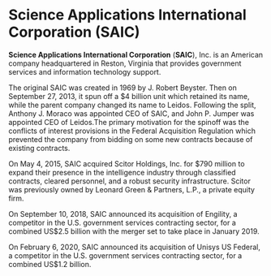 # Science Applications International Corporation (SAIC)
**Science Applications International Corporation** (**SAIC**), Inc. is an American company headquartered in Reston, Virginia that provides government services and information technology support.

The original SAIC was created in 1969 by J. Robert Beyster. Then on September 27, 2013, it spun off a $4 billion unit which retained its name, while the parent company changed its name to Leidos. Following the split, Anthony J. Moraco was appointed CEO of SAIC, and John P. Jumper was appointed CEO of Leidos.The primary motivation for the spinoff was the conflicts of interest provisions in the Federal Acquisition Regulation which prevented the company from bidding on some new contracts because of existing contracts.

On May 4, 2015, SAIC acquired Scitor Holdings, Inc. for $790 million to expand their presence in the intelligence industry through classified contracts, cleared personnel, and a robust security infrastructure. Scitor was previously owned by Leonard Green & Partners, L.P., a private equity firm.

On September 10, 2018, SAIC announced its acquisition of Engility, a competitor in the U.S. government services contracting sector, for a combined US$2.5 billion with the merger set to take place in January 2019.

On February 6, 2020, SAIC announced its acquisition of Unisys US Federal, a competitor in the U.S. government services contracting sector, for a combined US$1.2 billion.
